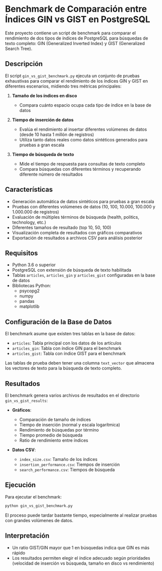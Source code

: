 # Benchmark de Comparación entre Índices GIN vs GIST en PostgreSQL

Este proyecto contiene un script de benchmark para comparar el rendimiento de dos tipos de índices de PostgreSQL para búsquedas de texto completo: GIN (Generalized Inverted Index) y GIST (Generalized Search Tree).

## Descripción

El script `gin_vs_gist_benchmark.py` ejecuta un conjunto de pruebas exhaustivas para comparar el rendimiento de los índices GIN y GIST en diferentes escenarios, midiendo tres métricas principales:

1. **Tamaño de los índices en disco**
   - Compara cuánto espacio ocupa cada tipo de índice en la base de datos

2. **Tiempo de inserción de datos**
   - Evalúa el rendimiento al insertar diferentes volúmenes de datos (desde 10 hasta 1 millón de registros)
   - Utiliza tanto datos reales como datos sintéticos generados para pruebas a gran escala

3. **Tiempo de búsqueda de texto**
   - Mide el tiempo de respuesta para consultas de texto completo
   - Compara búsquedas con diferentes términos y recuperando diferente número de resultados

## Características

- Generación automática de datos sintéticos para pruebas a gran escala
- Pruebas con diferentes volúmenes de datos (10, 100, 10.000, 100.000 y 1.000.000 de registros)
- Evaluación de múltiples términos de búsqueda (health, politics, technology, etc.)
- Diferentes tamaños de resultado (top 10, 50, 100)
- Visualización completa de resultados con gráficos comparativos
- Exportación de resultados a archivos CSV para análisis posterior

## Requisitos

- Python 3.6 o superior
- PostgreSQL con extensión de búsqueda de texto habilitada
- Tablas `articles`, `articles_gin` y `articles_gist` configuradas en la base de datos
- Bibliotecas Python:
  - psycopg2
  - numpy
  - pandas
  - matplotlib

## Configuración de la Base de Datos

El benchmark asume que existen tres tablas en la base de datos:
- `articles`: Tabla principal con los datos de los artículos
- `articles_gin`: Tabla con índice GIN para el benchmark
- `articles_gist`: Tabla con índice GIST para el benchmark

Las tablas de prueba deben tener una columna `text_vector` que almacena los vectores de texto para la búsqueda de texto completo.

## Resultados

El benchmark genera varios archivos de resultados en el directorio `gin_vs_gist_results`:

- **Gráficos**:
  - Comparación de tamaño de índices
  - Tiempo de inserción (normal y escala logarítmica)
  - Rendimiento de búsquedas por término
  - Tiempo promedio de búsqueda
  - Ratio de rendimiento entre índices

- **Datos CSV**:
  - `index_size.csv`: Tamaño de los índices
  - `insertion_performance.csv`: Tiempos de inserción
  - `search_performance.csv`: Tiempos de búsqueda

## Ejecución

Para ejecutar el benchmark:

```bash
python gin_vs_gist_benchmark.py
```

El proceso puede tardar bastante tiempo, especialmente al realizar pruebas con grandes volúmenes de datos.

## Interpretación

- Un ratio GIST/GIN mayor que 1 en búsquedas indica que GIN es más rápido
- Los resultados permiten elegir el índice adecuado según prioridades (velocidad de inserción vs búsqueda, tamaño en disco vs rendimiento)
